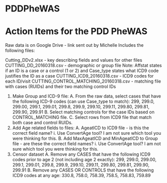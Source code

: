 # PDDPheWAS

# Action Items for the PDD PheWAS

Raw data is on Google Drive - link sent out by Michelle
Includes the following files:

Cutting_DDv2.xlsx - key describing fields and values for other files
CUTTING_DD_20160318.csv - demographic or group file
  Note: Affstat states if an ID is a case or a control (1 or 2) and Case_type states what ICD9 code justifies the ID as a case
CUTTING_ICD9_20160318.csv - ICD9 codes for each ID/visit
CUTTING_CONTROL_MATCHING_20160318.csv - matching file with cases (RUIDs) and their two matching control IDs

1. Make Group and ICD-9 file:
    A. From the raw data, select cases that have the following ICD-9 codes (can use Case_type to match):
        299, 299.0, 299.00, 299.1, 299.01, 299.8, 299.9, 299.10, 299.11, 299.80, 299.81, 299.90, 299.91
    B. Select matching controls for the case IDs based on CONTROL_MATCHING file.
    C. Select rows from ICD9 file that match both case and control RUIDs.
2. Add Age related fields to files:
    A. AgeatICD to ICD9 file - is this the correct field name?
        i. Use ConvertAge tool? I am not sure which tool you were thinking for this.
    B. Add MaxAgeatICD and MinAgeatICD to Group file - are these the correct field names?
        i. Use ConvertAge tool? I am not sure which tool you were thinking for this.
4. Censor dataset
    A. Remove any CASES that have the following ICD9 codes prior to age 2 (not including age 2 exactly):
        299, 299.0, 299.00, 299.1, 299.01, 299.8, 299.9, 299.10, 299.11, 299.80, 299.81, 299.90, 299.91
    B. Remove any CASES OR CONTROLS that have the following ICD9 codes at any age:
        330.8, 758.0, 758.39, 758.5, 758.83, 759.89
